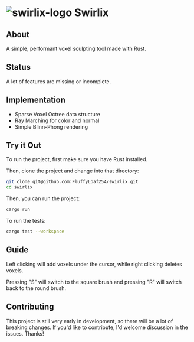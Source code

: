 # ![swirlix-logo](https://github.com/user-attachments/assets/349a304f-8139-4dd0-9093-bbd63e1c02df) Swirlix

## About

A simple, performant voxel sculpting tool made with Rust.

## Status

A lot of features are missing or incomplete.

## Implementation

- Sparse Voxel Octree data structure
- Ray Marching for color and normal
- Simple Blinn-Phong rendering

## Try it Out

To run the project, first make sure you have Rust installed.

Then, clone the project and change into that directory:

```bash
git clone git@github.com:FluffyLoaf254/swirlix.git
cd swirlix
```

Then, you can run the project:

```bash
cargo run
```

To run the tests:

```bash
cargo test --workspace
```

## Guide

Left clicking will add voxels under the cursor, while right clicking deletes voxels.

Pressing "S" will switch to the square brush and pressing "R" will switch back to the round brush.

## Contributing

This project is still very early in development, so there will be a lot of breaking changes. If you'd like to contribute, I'd welcome discussion in the issues. Thanks!
